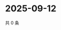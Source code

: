 # 2025-09-12

共 0 条

<!-- BEGIN ZHIHUVIDEO -->
<!-- 最后更新时间 Fri Sep 12 2025 05:09:10 GMT+0800 (China Standard Time) -->

<!-- END ZHIHUVIDEO -->
